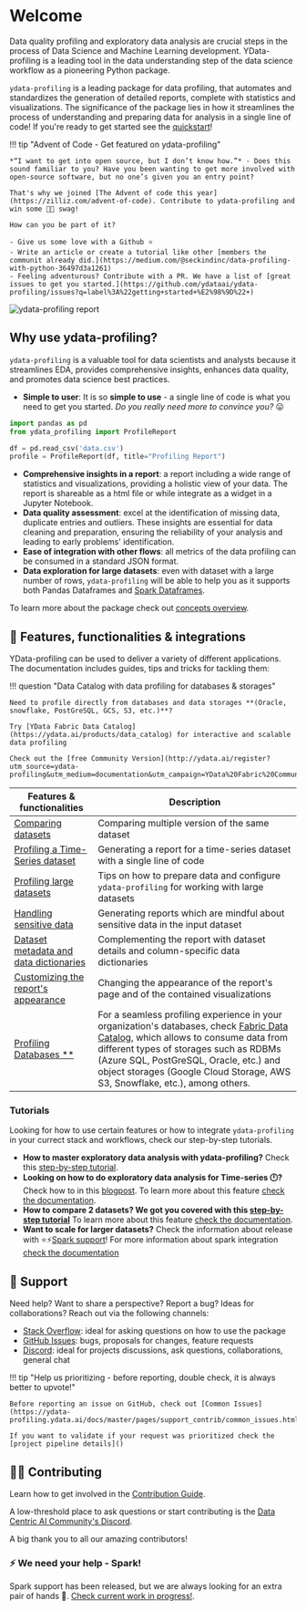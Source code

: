 # Welcome

Data quality profiling and exploratory data analysis are crucial steps in the process of Data Science and Machine Learning development. 
YData-profiling is a leading tool in the data understanding step of the data science workflow as a pioneering Python package. 

`ydata-profiling` is a leading package for data profiling, that automates and standardizes the generation of detailed reports, 
complete with statistics and visualizations. The significance of the package lies in how it streamlines the process of
understanding and preparing data for analysis in a single line of code! If you're ready to get started see the [quickstart](getting-started/quickstart.md)!

!!! tip "Advent of Code - Get featured on ydata-profiling"

    *“I want to get into open source, but I don’t know how.”* - Does this sound familiar to you? Have you been wanting to get more involved with open-source software, but no one’s given you an entry point?
    
    That's why we joined [The Advent of code this year](https://zilliz.com/advent-of-code). Contribute to ydata-profiling and win some 🐼🐼 swag!

    How can you be part of it?
    
    - Give us some love with a Github ⭐
    - Write an article or create a tutorial like other [members the communit already did.](https://medium.com/@seckindinc/data-profiling-with-python-36497d3a1261)
    - Feeling adventurous? Contribute with a PR. We have a list of [great issues to get you started.](https://github.com/ydataai/ydata-profiling/issues?q=label%3A%22getting+started+%E2%98%9D%22+)

![ydata-profiling report](_static/img/ydata-profiling.gif)

## Why use ydata-profiling?

`ydata-profiling` is a valuable tool for data scientists and analysts because it streamlines EDA, provides comprehensive insights, enhances data quality,
and promotes data science best practices.

- **Simple to user**: It is so **simple to use** - a single line of code is what you need to get you started. *Do you really need more to convince you?* 😛
```python linenums="1"
import pandas as pd
from ydata_profiling import ProfileReport

df = pd.read_csv('data.csv')
profile = ProfileReport(df, title="Profiling Report")
```
- **Comprehensive insights in a report**: a report including a wide range of statistics and visualizations, 
providing a holistic view of your data. The report is shareable as a html file or while integrate as a widget in a Jupyter Notebook. 
- **Data quality assessment**: excel at the identification of missing data, duplicate entries and outliers. These insights are essential
for data cleaning and preparation, ensuring the reliability of your analysis and leading to early problems' identification.
-  **Ease of integration with other flows**: all metrics of the data profiling can be consumed in a standard JSON format.
- **Data exploration for large datasets**: even with dataset with a large number of rows, `ydata-profiling` will be able to help you
as it supports both Pandas Dataframes and [Spark Dataframes](integrations/pyspark.md).

To learn more about the package check out [concepts overview](getting-started/concepts.md).

## 📝 Features, functionalities & integrations
YData-profiling can be used to deliver a variety of different applications. The documentation includes guides, tips and tricks for tackling them:

!!! question "Data Catalog with data profiling for databases & storages"

    Need to profile directly from databases and data storages **(Oracle, snowflake, PostGreSQL, GCS, S3, etc.)**?
    
    Try [YData Fabric Data Catalog](https://ydata.ai/products/data_catalog) for interactive and scalable data profiling

    Check out the [free Community Version](http://ydata.ai/register?utm_source=ydata-profiling&utm_medium=documentation&utm_campaign=YData%20Fabric%20Community).

| Features & functionalities                                                   | Description                                                                                 |
|------------------------------------------------------------------------------|---------------------------------------------------------------------------------------------|
| [Comparing datasets](features/comparing_datasets.md)                         | Comparing multiple version of the same dataset                                              |
| [Profiling a Time-Series dataset](features/time_series_datasets.md)          | Generating a report for a time-series dataset with a single line of code                    |
| [Profiling large datasets](features/big_data.md)                             | Tips on how to prepare data and configure `ydata-profiling` for working with large datasets |
| [Handling sensitive data](features/sensitive_data.md)                        | Generating reports which are mindful about sensitive data in the input dataset              |
| [Dataset metadata and data dictionaries](features/metadata.md)               | Complementing the report with dataset details and column-specific data dictionaries         |
| [Customizing the report's appearance](features/custom_report_appearance.md ) | Changing the appearance of the report's page and of the contained visualizations            |
| [Profiling Databases **](features/collaborative_data_profiling.md)           | For a seamless profiling experience in your organization's databases, check [Fabric Data Catalog](https://ydata.ai/products/data_catalog), which allows to consume data from different types of storages such as RDBMs (Azure SQL, PostGreSQL, Oracle, etc.) and object storages (Google Cloud Storage, AWS S3, Snowflake, etc.), among others. |

### Tutorials

Looking for how to use certain features or how to integrate `ydata-profiling` in your currect stack and workflows,
check our step-by-step tutorials. 

- **How to master exploratory data analysis with ydata-profiling?** Check this [step-by-step tutorial](https://medium.com/ydata-ai/auditing-data-quality-with-pandas-profiling-b1bf1919f856).
- **Looking on how to do exploratory data analysis for Time-series 🕛?** Check how to in this 
[blogpost](https://towardsdatascience.com/how-to-do-an-eda-for-time-series-cbb92b3b1913).
To learn more about this feature [check the documentation](features/time_series_datasets.md).
- **How to compare 2 datasets? We got you covered with this [step-by-step tutorial](https://medium.com/towards-artificial-intelligence/how-to-compare-2-dataset-with-pandas-profiling-2ae3a9d7695e)**
To learn more about this feature [check the documentation](features/comparing_datasets.md).
- **Want to scale for larger datasets?** Check the information about release with ⭐⚡[Spark support](https://ydata-profiling.ydata.ai/docs/master/pages/integrations/pypspark.html)!
For more information about spark integration [check the documentation](integrations/pyspark.md)

## 🙋 Support
Need help? Want to share a perspective? Report a bug? Ideas for collaborations? Reach out via the following channels:

- [Stack Overflow](https://stackoverflow.com/questions/tagged/pandas-profiling+or+ydata-profiling): ideal for asking questions on how to use the package
- [GitHub Issues](https://github.com/ydataai/ydata-profiling/issues): bugs, proposals for changes, feature requests
- [Discord](https://tiny.ydata.ai/dcai-ydata-profiling): ideal for projects discussions, ask questions, collaborations, general chat

!!! tip "Help us prioritizing - before reporting, double check, it is always better to upvote!"
    
    Before reporting an issue on GitHub, check out [Common Issues](https://ydata-profiling.ydata.ai/docs/master/pages/support_contrib/common_issues.html).

    If you want to validate if your request was prioritized check the [project pipeline details]()

## 🤝🏽 Contributing

Learn how to get involved in the [Contribution Guide](https://ydata-profiling.ydata.ai/docs/master/pages/support_contrib/contribution_guidelines.html).

A low-threshold place to ask questions or start contributing is the [Data Centric AI Community's Discord](https://tiny.ydata.ai/dcai-ydata-profiling).

A big thank you to all our amazing contributors! 

### ⚡ We need your help - Spark!

Spark support has been released, but we are always looking for an extra pair of hands 👐.
[Check current work in progress!](https://github.com/ydataai/ydata-profiling/projects/3).
